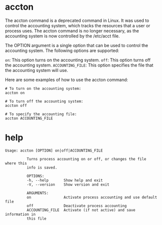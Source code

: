 # accton


The accton command is a deprecated command in Linux. It was used to control the accounting system, which tracks the resources that a user or process uses. The accton command is no longer necessary, as the accounting system is now controlled by the /etc/acct file.

The OPTION argument is a single option that can be used to control the accounting system. The following options are supported:

`on`: This option turns on the accounting system.
`off`: This option turns off the accounting system.
`ACCOUNTING_FILE`: This option specifies the file that the accounting system will use.

Here are some examples of how to use the accton command:

```
# To turn on the accounting system:
accton on

# To turn off the accounting system:
accton off

# To specify the accounting file:
accton ACCOUNTING_FILE
```

# help 

```
Usage: accton [OPTION] on|off|ACCOUNTING_FILE

          Turns process accounting on or off, or changes the file where this
          info is saved.

          OPTIONS:
          -h, --help       Show help and exit
          -V, --version    Show version and exit

          ARGUMENTS:
          on               Activate process accounting and use default file
          off              Deactivate process accounting
          ACCOUNTING_FILE  Activate (if not active) and save information in
          this file
```

